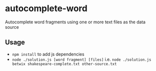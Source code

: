 # autocomplete-word
Autocomplete word fragments using one or more text files as the data source

## Usage
- `npm install` to add js dependencies 
-  `node ./solution.js [word fragment] [files]` i.e. `node ./solution.js betwix shakespeare-complete.txt other-source.txt`